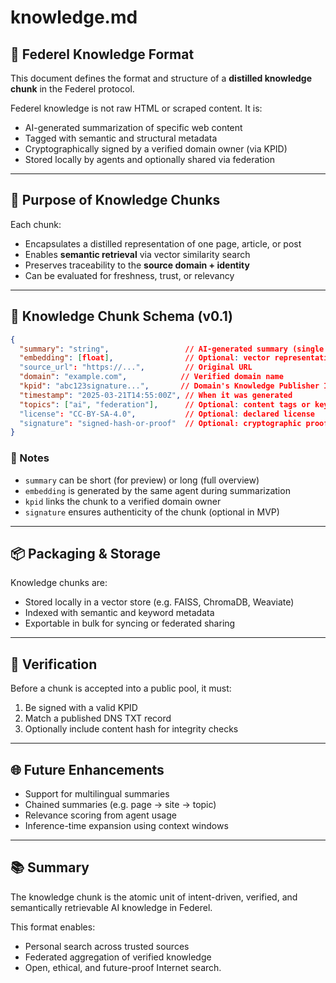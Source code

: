 # knowledge.md

## 🧠 Federel Knowledge Format

This document defines the format and structure of a **distilled knowledge chunk** in the Federel protocol.

Federel knowledge is not raw HTML or scraped content. It is:
- AI-generated summarization of specific web content
- Tagged with semantic and structural metadata
- Cryptographically signed by a verified domain owner (via KPID)
- Stored locally by agents and optionally shared via federation

---

## 🔖 Purpose of Knowledge Chunks

Each chunk:
- Encapsulates a distilled representation of one page, article, or post
- Enables **semantic retrieval** via vector similarity search
- Preserves traceability to the **source domain + identity**
- Can be evaluated for freshness, trust, or relevancy

---

## 🧱 Knowledge Chunk Schema (v0.1)

```json
{
  "summary": "string",                 // AI-generated summary (single paragraph)
  "embedding": [float],                // Optional: vector representation
  "source_url": "https://...",         // Original URL
  "domain": "example.com",            // Verified domain name
  "kpid": "abc123signature...",       // Domain's Knowledge Publisher ID
  "timestamp": "2025-03-21T14:55:00Z", // When it was generated
  "topics": ["ai", "federation"],      // Optional: content tags or keywords
  "license": "CC-BY-SA-4.0",           // Optional: declared license
  "signature": "signed-hash-or-proof"  // Optional: cryptographic proof
}
```

### 📝 Notes
- `summary` can be short (for preview) or long (full overview)
- `embedding` is generated by the same agent during summarization
- `kpid` links the chunk to a verified domain owner
- `signature` ensures authenticity of the chunk (optional in MVP)

---

## 📦 Packaging & Storage

Knowledge chunks are:
- Stored locally in a vector store (e.g. FAISS, ChromaDB, Weaviate)
- Indexed with semantic and keyword metadata
- Exportable in bulk for syncing or federated sharing

---

## 🔐 Verification

Before a chunk is accepted into a public pool, it must:
1. Be signed with a valid KPID
2. Match a published DNS TXT record
3. Optionally include content hash for integrity checks

---

## 🌐 Future Enhancements

- Support for multilingual summaries
- Chained summaries (e.g. page → site → topic)
- Relevance scoring from agent usage
- Inference-time expansion using context windows

---

## 📚 Summary

The knowledge chunk is the atomic unit of intent-driven, verified, and semantically retrievable AI knowledge in Federel.

This format enables:
- Personal search across trusted sources
- Federated aggregation of verified knowledge
- Open, ethical, and future-proof Internet search.

